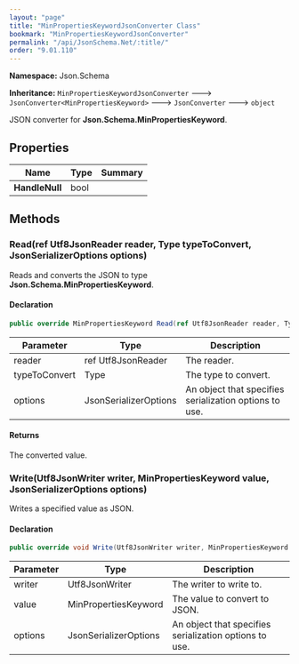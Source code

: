 ```yaml
---
layout: "page"
title: "MinPropertiesKeywordJsonConverter Class"
bookmark: "MinPropertiesKeywordJsonConverter"
permalink: "/api/JsonSchema.Net/:title/"
order: "9.01.110"
---
```

**Namespace:** Json.Schema

**Inheritance:**
`MinPropertiesKeywordJsonConverter`
 🡒 
`JsonConverter<MinPropertiesKeyword>`
 🡒 
`JsonConverter`
 🡒 
`object`

JSON converter for **Json.Schema.MinPropertiesKeyword**.

## Properties

| Name | Type | Summary |
|---|---|---|
| **HandleNull** | bool |  |

## Methods

### Read(ref Utf8JsonReader reader, Type typeToConvert, JsonSerializerOptions options)

Reads and converts the JSON to type **Json.Schema.MinPropertiesKeyword**.

#### Declaration

```c#
public override MinPropertiesKeyword Read(ref Utf8JsonReader reader, Type typeToConvert, JsonSerializerOptions options)
```

| Parameter | Type | Description |
|---|---|---|
| reader | ref Utf8JsonReader | The reader. |
| typeToConvert | Type | The type to convert. |
| options | JsonSerializerOptions | An object that specifies serialization options to use. |


#### Returns

The converted value.

### Write(Utf8JsonWriter writer, MinPropertiesKeyword value, JsonSerializerOptions options)

Writes a specified value as JSON.

#### Declaration

```c#
public override void Write(Utf8JsonWriter writer, MinPropertiesKeyword value, JsonSerializerOptions options)
```

| Parameter | Type | Description |
|---|---|---|
| writer | Utf8JsonWriter | The writer to write to. |
| value | MinPropertiesKeyword | The value to convert to JSON. |
| options | JsonSerializerOptions | An object that specifies serialization options to use. |


